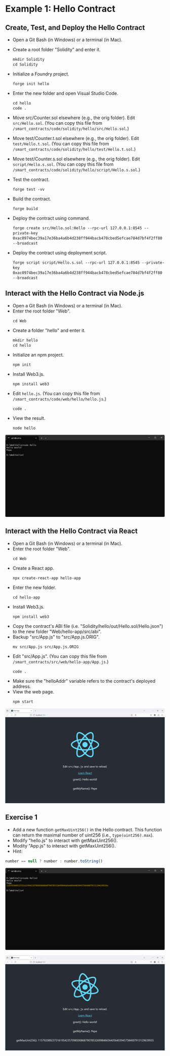 # Example 1: Hello Contract

## Create, Test, and Deploy the Hello Contract
+ Open a Git Bash (in Windows) or a terminal (in Mac).
+ Create a root folder "Solidity" and enter it.
  ```
  mkdir Solidity
  cd Solidity
  ```
+ Initialize a Foundry project.
  ```
  forge init hello
  ```
+ Enter the new folder and open Visual Studio Code.
  ```
  cd hello
  code .
  ```
+ Move src/Counter.sol elsewhere (e.g., the orig folder). Edit `src/Hello.sol`.
  (You can copy this file from `/smart_contracts/code/solidity/hello/src/Hello.sol`.)
+ Move test/Counter.t.sol elsewhere (e.g., the orig folder). Edit `test/Hello.t.sol`.
  (You can copy this file from `/smart_contracts/code/solidity/hello/test/Hello.t.sol`.)
+ Move test/Counter.s.sol elsewhere (e.g., the orig folder). Edit `script/Hello.s.sol`.
  (You can copy this file from `/smart_contracts/code/solidity/hello/script/Hello.s.sol`.)

+ Test the contract.
  ```
  forge test -vv
  ```
+ Build the contract.
  ```
  forge build
  ```
+ Deploy the contract using command.
  ```
  forge create src/Hello.sol:Hello --rpc-url 127.0.0.1:8545 --private-key 0xac0974bec39a17e36ba4a6b4d238ff944bacb478cbed5efcae784d7bf4f2ff80 --broadcast
  ```
+ Deploy the contract using deployment script.
  ```
  forge script script/Hello.s.sol --rpc-url 127.0.0.1:8545 --private-key 0xac0974bec39a17e36ba4a6b4d238ff944bacb478cbed5efcae784d7bf4f2ff80 --broadcast
  ```

## Interact with the Hello Contract via Node.js
+ Open a Git Bash (in Windows) or a terminal (in Mac).
+ Enter the root folder "Web".
  ```
  cd Web
  ```
+ Create a folder "hello" and enter it.
  ```
  mkdir hello
  cd hello
  ```
+ Initialize an npm project.
  ```
  npm init
  ```
+ Install Web3.js.
  ```
  npm install web3
  ```
+ Edit `hello.js`.
  (You can copy this file from `/smart_contracts/code/web/hello/hello.js`.)
  ```
  code .
  ```
+ View the result.
  ```
  node hello
  ```

![image](/smart_contracts/img/hello.png)

## Interact with the Hello Contract via React
+ Open a Git Bash (in Windows) or a terminal (in Mac).
+ Enter the root folder "Web".
  ```
  cd Web
  ```
+ Create a React app.
  ```
  npx create-react-app hello-app
  ```
+ Enter the new folder.
  ```
  cd hello-app
  ```
+ Install Web3.js.
  ```
  npm install web3
  ```
+ Copy the contract's ABI file (i.e. "Solidity/hello/out/Hello.sol/Hello.json") to the new folder "Web/hello-app/src/abi".
+ Backup "src/App.js" to "src/App.js.ORIG".
  ```
  mv src/App.js src/App.js.ORIG
  ```
+ Edit "src/App.js".
  (You can copy this file from `/smart_contracts/src/web/hello-app/App.js`.)
  ```
  code .
  ```
+ Make sure the "helloAddr" variable refers to the contract's deployed address.
+ View the web page.
  ```
  npm start
  ```

![image](/smart_contracts/img/hello-app.png)

## Exercise 1
+ Add a new function `getMaxUint256()` in the Hello contract. This function can return the maximal number of uint256 (i.e., `type(uint256).max`).
+ Modify "hello.js" to interact with getMaxUint256().
+ Modity "App.js" to interact with getMaxUint256().
+ Hint:
```javascript
number == null ? number : number.toString()
```

![image](/smart_contracts/img/hello2.png)

![image](/smart_contracts/img/hello2-app.png)
